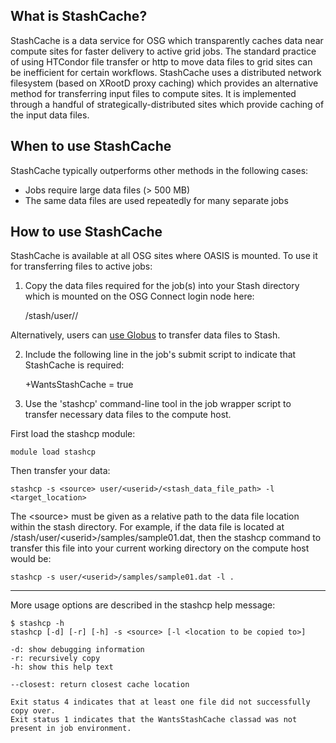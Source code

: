 [title]: - "Transferring data with StashCache"

What is StashCache?
-------------------

StashCache is a data service for OSG which transparently caches data near compute sites for faster delivery to active grid jobs.  The standard practice of using HTCondor file transfer or http to move data files to grid sites can be inefficient for certain workflows.  StashCache uses a distributed network filesystem (based on XRootD proxy caching) which provides an alternative method for transferring input files to compute sites.  It is implemented through a handful of strategically-distributed sites which provide caching of the input data files.

When to use StashCache
-----------------------

StashCache typically outperforms other methods in the following cases:

* Jobs require large data files (> 500 MB)
* The same data files are used repeatedly for many separate jobs

How to use StashCache
---------------------

StashCache is available at all OSG sites where OASIS is mounted. To use it for transferring files to active jobs:

1)  Copy the data files required for the job(s) into your Stash directory which is mounted on the OSG Connect login node here:

	/stash/user/<userid>/

Alternatively, users can [use Globus](<https://support.opensciencegrid.org/solution/articles/5000632397-data-transfer-with-globus>) to transfer data files to Stash.

2)  Include the following line in the job's submit script to indicate that StashCache is required:

	+WantsStashCache = true

3)  Use the 'stashcp' command-line tool in the job wrapper script to transfer necessary data files to the compute host.  

First load the stashcp module:

	module load stashcp 

Then transfer your data:
	
	stashcp -s <source> user/<userid>/<stash_data_file_path> -l <target_location>

The <source\> must be given as a relative path to the data file location within the stash directory.  For example, if the data file is located at /stash/user/<userid\>/samples/sample01.dat, then the stashcp command to transfer this file into your current working directory on the compute host would be:

	stashcp -s user/<userid>/samples/sample01.dat -l .
___

More usage options are described in the stashcp help message:

	$ stashcp -h
	stashcp [-d] [-r] [-h] -s <source> [-l <location to be copied to>]

	-d: show debugging information
	-r: recursively copy
	-h: show this help text

	--closest: return closest cache location

	Exit status 4 indicates that at least one file did not successfully copy over.
	Exit status 1 indicates that the WantsStashCache classad was not present in job environment.


